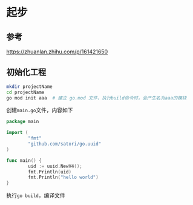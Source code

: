# 起步

## 参考

https://zhuanlan.zhihu.com/p/161421650

## 初始化工程

``` bash
mkdir projectName
cd projectName
go mod init aaa  # 建立 go.mod 文件，执行build命令时，会产生名为aaa的模块
```

创建`main.go`文件，内容如下

``` go
package main

import (
        "fmt"
        "github.com/satori/go.uuid"
)

func main() {
        uid := uuid.NewV4();
        fmt.Println(uid)
        fmt.Println("hello world")
}
```

执行`go build`，编译文件
